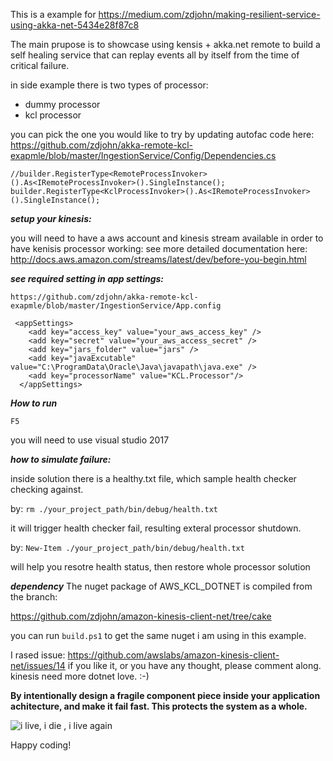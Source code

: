 This is a example for https://medium.com/zdjohn/making-resilient-service-using-akka-net-5434e28f87c8

The main prupose is to showcase using kensis + akka.net remote to build a self healing service that can replay events all by itself from the time of critical failure.


in side example there is two types of processor:
* dummy processor
* kcl processor

you can pick the one you would like to try by updating autofac code here:
https://github.com/zdjohn/akka-remote-kcl-exapmle/blob/master/IngestionService/Config/Dependencies.cs
~~~
//builder.RegisterType<RemoteProcessInvoker>().As<IRemoteProcessInvoker>().SingleInstance();
builder.RegisterType<KclProcessInvoker>().As<IRemoteProcessInvoker>().SingleInstance();
~~~

***setup your kinesis:***

you will need to have a aws account and kinesis stream available in order to have kenisis processor working:
see more detailed documentation here: http://docs.aws.amazon.com/streams/latest/dev/before-you-begin.html

***see required setting in app settings:***

`https://github.com/zdjohn/akka-remote-kcl-exapmle/blob/master/IngestionService/App.config`
~~~
 <appSettings>
    <add key="access_key" value="your_aws_access_key" />
    <add key="secret" value="your_aws_access_secret" />
    <add key="jars_folder" value="jars" />
    <add key="javaExcutable" value="C:\ProgramData\Oracle\Java\javapath\java.exe" />
    <add key="processorName" value="KCL.Processor"/>
  </appSettings>
~~~

***How to run***
~~~
F5
~~~
you will need to use visual studio 2017

***how to simulate failure:***

inside solution there is a healthy.txt file, which sample health checker checking against.

by: `rm ./your_project_path/bin/debug/health.txt` 

it will trigger health checker fail, resulting exteral processor shutdown.

by: `New-Item ./your_project_path/bin/debug/health.txt` 

will help you resotre health status, then restore whole processor solution


***dependency***
The nuget package of AWS_KCL_DOTNET is compiled from the branch:

https://github.com/zdjohn/amazon-kinesis-client-net/tree/cake

you can run `build.ps1` to get the same nuget i am using in this example.

I rased issue: https://github.com/awslabs/amazon-kinesis-client-net/issues/14 
if you like it, or you have any thought, please comment along. kinesis need more dotnet love. :-)


**By intentionally design a fragile component piece inside your application achitecture, and make it fail fast. 
This protects the system as a whole.**


![i live, i die , i live again](http://i.makeagif.com/media/6-02-2016/X0PGo3.gif)


Happy coding!
